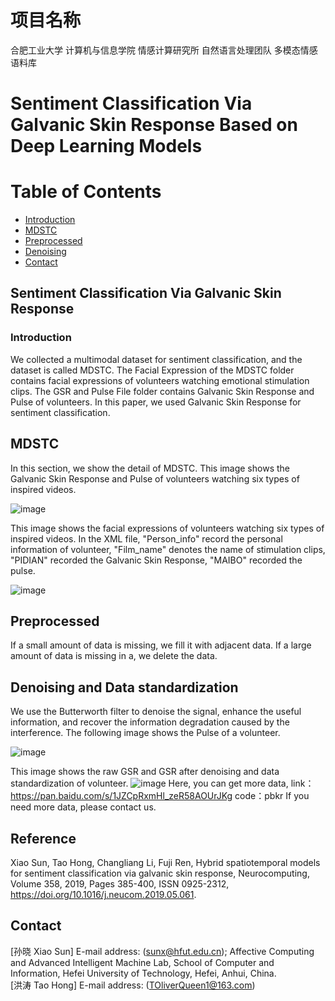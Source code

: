# 项目名称
合肥工业大学 计算机与信息学院 情感计算研究所 自然语言处理团队 多模态情感语料库
# Sentiment Classification Via Galvanic Skin Response Based on Deep Learning Models 

# Table of Contents  

- [Introduction](#intro1)
- [MDSTC](#mdstc2)
- [Preprocessed](#PROCESS3)
- [Denoising](#denoising4)
- [Contact](#Contact5)

<a name="intro1"></a>
## Sentiment Classification Via Galvanic Skin Response ##
### Introduction
We collected a multimodal dataset for sentiment classification, and the dataset is called MDSTC. The Facial Expression of the MDSTC folder contains facial expressions of volunteers watching emotional stimulation clips. The GSR and Pulse File folder contains Galvanic Skin Response and Pulse of volunteers. In this paper, we used Galvanic Skin Response for sentiment classification.

<a name="mdstc2"></a>
## MDSTC ##
In this section, we show the detail of MDSTC. 
This image shows the Galvanic Skin Response and Pulse of volunteers watching six types of inspired videos.

![image](https://github.com/HTDPNJ/Sentiment-Classification-Via-Galvanic-Skin-Response-Based-on-Deep-Learning-Models/blob/master/Pic/git.png)

This image shows the facial expressions of volunteers watching six types of inspired videos. In the XML file, "Person_info" record the personal information of volunteer, "Film_name" denotes the name of stimulation clips, "PIDIAN" recorded the Galvanic Skin Response, "MAIBO" recorded the pulse.

![image](https://github.com/HTDPNJ/Sentiment-Classification-Via-Galvanic-Skin-Response-Based-on-Deep-Learning-Models/blob/master/Pic/xml.png)

<a name="PROCESS3"></a>
## Preprocessed ##
If a small amount of data is missing, we fill it with adjacent data. If a large amount of data is missing in a, we delete the data.


<a name="denoising4"></a>
## Denoising and Data standardization ##
We use the Butterworth filter to denoise the signal, enhance the useful information, and recover the information degradation caused by the interference. 
The following image shows the Pulse of a volunteer.

![image](https://github.com/HTDPNJ/Sentiment-Classification-Via-Galvanic-Skin-Response-Based-on-Deep-Learning-Models/blob/master/Pic/maibo.png)

This image shows the raw GSR and GSR after denoising and data standardization of volunteer. 
![image](https://github.com/HTDPNJ/Sentiment-Classification-Via-Galvanic-Skin-Response-Based-on-Deep-Learning-Models/blob/master/Pic/data_denoise.png)
Here, you can get more data, link：https://pan.baidu.com/s/1JZCpRxmHl_zeR58AOUrJKg code：pbkr
If you need more data, please contact us. 

<a name="Contact5"></a>
## Reference ##
Xiao Sun, Tao Hong, Changliang Li, Fuji Ren, Hybrid spatiotemporal models for sentiment classification via galvanic skin response, Neurocomputing, Volume 358, 2019, Pages 385-400, ISSN 0925-2312,
https://doi.org/10.1016/j.neucom.2019.05.061.
## Contact ##
[孙晓 Xiao Sun] E-mail address: (sunx@hfut.edu.cn);   Affective Computing and Advanced
Intelligent Machine Lab, School of Computer and Information, Hefei University
of Technology, Hefei, Anhui, China.    
[洪涛 Tao Hong] E-mail address: (TOliverQueen1@163.com)      

